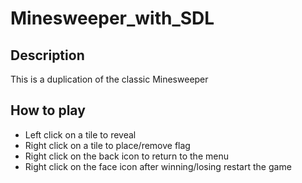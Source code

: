 # Minesweeper_with_SDL

## Description
This is a duplication of the classic Minesweeper

## How to play
- Left click on a tile to reveal
- Right click on a tile to place/remove flag
- Right click on the back icon to return to the menu
- Right click on the face icon after winning/losing restart the game 

